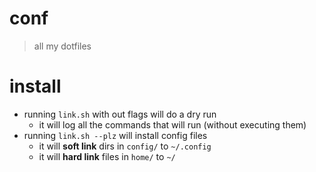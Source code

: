 # conf
> all my dotfiles

# install
* running `link.sh` with out flags will do a dry run
  * it will log all the commands that will run (without executing them)
* running `link.sh --plz` will install config files
  * it will **soft link** dirs in `config/` to `~/.config`
  * it will **hard link** files in `home/` to `~/`


